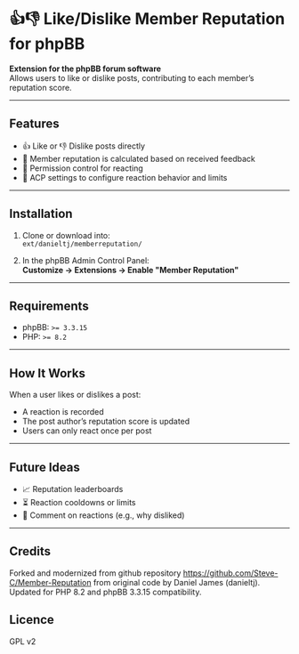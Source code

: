 # 👍👎 Like/Dislike Member Reputation for phpBB

**Extension for the phpBB forum software**  
Allows users to like or dislike posts, contributing to each member’s reputation score.

---

## Features

- 👍 Like or 👎 Dislike posts directly
- 🧮 Member reputation is calculated based on received feedback
- 🔐 Permission control for reacting
- 🧰 ACP settings to configure reaction behavior and limits

---

## Installation

1. Clone or download into:  
   `ext/danieltj/memberreputation/`

2. In the phpBB Admin Control Panel:  
   **Customize → Extensions → Enable "Member Reputation"**

---

## Requirements

- phpBB: `>= 3.3.15`
- PHP: `>= 8.2`

---

## How It Works

When a user likes or dislikes a post:
- A reaction is recorded
- The post author’s reputation score is updated
- Users can only react once per post

---

## Future Ideas

- 📈 Reputation leaderboards
- ⏳ Reaction cooldowns or limits
- 💬 Comment on reactions (e.g., why disliked)

---

## Credits

Forked and modernized from github repository https://github.com/Steve-C/Member-Reputation from original code by Daniel James (danieltj).
Updated for PHP 8.2 and phpBB 3.3.15 compatibility.

## Licence

GPL v2

